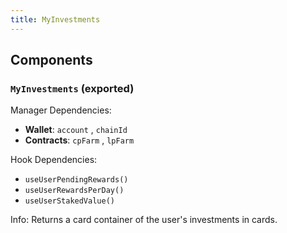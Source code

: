 ```yaml
---
title: MyInvestments
---
```


## Components

### `MyInvestments` (exported)

Manager Dependencies:
- **Wallet**: `account` , `chainId`
- **Contracts**: `cpFarm` , `lpFarm`

Hook Dependencies:
- `useUserPendingRewards()`
- `useUserRewardsPerDay()`
- `useUserStakedValue()`

Info: Returns a card container of the user's investments in cards.
